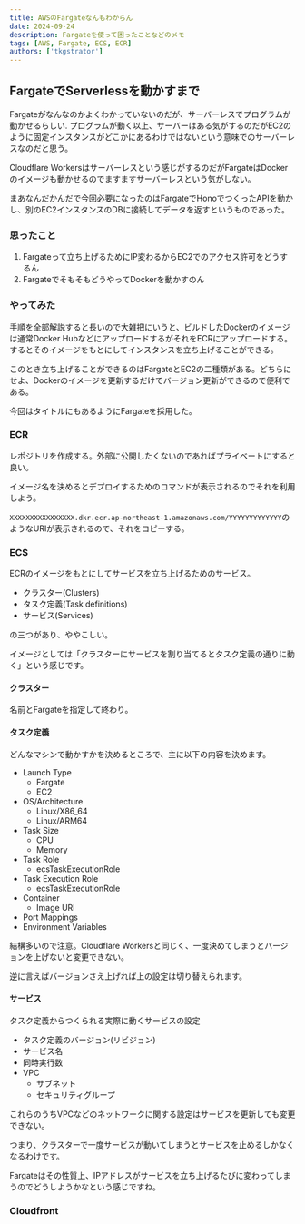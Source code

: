 ```yaml
---
title: AWSのFargateなんもわからん
date: 2024-09-24
description: Fargateを使って困ったことなどのメモ
tags: [AWS, Fargate, ECS, ECR]
authors: ['tkgstrator']
---
```


## FargateでServerlessを動かすまで

Fargateがなんなのかよくわかっていないのだが、サーバーレスでプログラムが動かせるらしい. プログラムが動く以上、サーバーはある気がするのだがEC2のように固定インスタンスがどこかにあるわけではないという意味でのサーバーレスなのだと思う。

Cloudflare Workersはサーバーレスという感じがするのだがFargateはDockerのイメージも動かせるのでますますサーバーレスという気がしない。

まあなんだかんだで今回必要になったのはFargateでHonoでつくったAPIを動かし、別のEC2インスタンスのDBに接続してデータを返すというものであった。

### 思ったこと

1. Fargateって立ち上げるためにIP変わるからEC2でのアクセス許可をどうするん
2. FargateでそもそもどうやってDockerを動かすのん

### やってみた

手順を全部解説すると長いので大雑把にいうと、ビルドしたDockerのイメージは通常Docker HubなどにアップロードするがそれをECRにアップロードする。するとそのイメージをもとにしてインスタンスを立ち上げることができる。

このとき立ち上げることができるのはFargateとEC2の二種類がある。どちらにせよ、Dockerのイメージを更新するだけでバージョン更新ができるので便利である。

今回はタイトルにもあるようにFargateを採用した。

### ECR

レポジトリを作成する。外部に公開したくないのであればプライベートにすると良い。

イメージ名を決めるとデプロイするためのコマンドが表示されるのでそれを利用しよう。

`XXXXXXXXXXXXXXXX.dkr.ecr.ap-northeast-1.amazonaws.com/YYYYYYYYYYYYY`のようなURIが表示されるので、それをコピーする。

### ECS

ECRのイメージをもとにしてサービスを立ち上げるためのサービス。

- クラスター(Clusters)
- タスク定義(Task definitions)
- サービス(Services)

の三つがあり、ややこしい。

イメージとしては「クラスターにサービスを割り当てるとタスク定義の通りに動く」という感じです。

#### クラスター

名前とFargateを指定して終わり。

#### タスク定義

どんなマシンで動かすかを決めるところで、主に以下の内容を決めます。

- Launch Type
    - Fargate
    - EC2
- OS/Architecture
    - Linux/X86_64
    - Linux/ARM64
- Task Size
    - CPU
    - Memory
- Task Role
    - ecsTaskExecutionRole
- Task Execution Role
    - ecsTaskExecutionRole
- Container
    - Image URI
- Port Mappings
- Environment Variables

結構多いので注意。Cloudflare Workersと同じく、一度決めてしまうとバージョンを上げないと変更できない。

逆に言えばバージョンさえ上げれば上の設定は切り替えられます。

#### サービス

タスク定義からつくられる実際に動くサービスの設定

- タスク定義のバージョン(リビジョン)
- サービス名
- 同時実行数
- VPC
    - サブネット
    - セキュリティグループ

これらのうちVPCなどのネットワークに関する設定はサービスを更新しても変更できない。

つまり、クラスターで一度サービスが動いてしまうとサービスを止めるしかなくなるわけです。

Fargateはその性質上、IPアドレスがサービスを立ち上げるたびに変わってしまうのでどうしようかなという感じですね。

### Cloudfront
